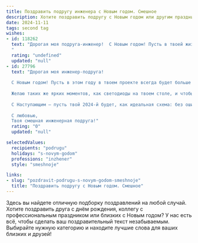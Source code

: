 ```yaml
---
title: Поздравить подругу инженера с Новым годом. Смешное
description: Хотите поздравить подругу с Новым годом или другим праздником? Наш ИИ создаст незабываемое поздравление, а вы обязательно выделитесь среди других.  
date: 2024-11-11
tags: second tag
wishes:
- id: 118262
  text: "Дорогая моя подруга-инженер!  С Новым годом! Пусть в твоей жизни будет столько же стабильности, как в твоих расчетах, и столько же неожиданных приятных моментов, сколько бывает ошибок в чужих проектах (только приятных, конечно!). Желаю тебе в Новом году  новых, грандиозных идей, которые не рухнут при первом же испытании, и  чтобы все твои планы сбылись (и не только производственные!).  Счастья, веселья и  пусть шампанское в твоем бокале будет всегда искриться ярче, чем твоя инженерная мысль!
  "
  rating: "undefined"
  updated: "null"
- id: 27796
  text: "Дорогая моя инженер-подруга!
  
  С Новым годом! Пусть в этом году в твоем проекте всегда будет больше «плюсиков», чем «минусиков», а сложные задачи решаются быстрее, чем ты успеешь сказать «это не по спецификации»! Пусть твои чертежи всегда совпадают с реальностью, как мечты с офисным кофе — крепко и без улик!
  
  Желаю таких же ярких моментов, как светодиоды на твоем столе, и чтобы никакие балансы не мешали тебе веселиться. Пусть каждый новый день приносит радость и стабильный интернет!
  
  С Наступающим — пусть твой 2024-й будет, как идеальная схема: без ошибок и с хорошей проводкой!
  
  С любовью,
  Твоя смешная инженерная подруга!"
  rating: "0"
  updated: "null"

selectedValues:
  recipients: "podrugu"
  holidays: "s-novym-godom"
  professions: "inzhener"
  style: "smeshnoje"

links:
- slug: "pozdravit-podrugu-s-novym-godom-smeshnoje"
  title: "Поздравить подругу с Новым годом. Смешное"
---
```


Здесь вы найдете отличную подборку поздравлений на любой случай. 
Хотите поздравить друга с днём рождения, коллегу с профессиональным праздником или близких с Новым годом? У нас есть всё, чтобы сделать ваш поздравительный текст незабываемым. Выбирайте нужную категорию и находите лучшие слова для ваших близких и друзей!
